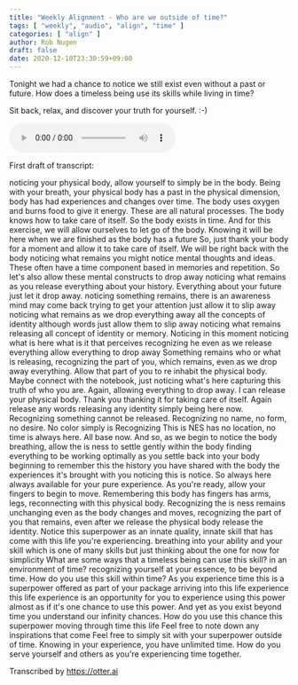 ```yaml
---
title: "Weekly Alignment - Who are we outside of time?"
tags: [ "weekly", "audio", "align", "time" ]
categories: [ "align" ]
author: Rob Nugen
draft: false
date: 2020-12-10T23:30:59+09:00
---
```


Tonight we had a chance to notice we still exist even without a past
or future.  How does a timeless being use its skills while living in
time?

Sit back, relax, and discover your truth for yourself.  :-)

<audio controls>
  <source src="//b.robnugen.com/rob/presentations/weekly-alignments/2020/2020_dec_10_who_are_we_outside_of_time.ogg" type="audio/ogg">
  <source src="//b.robnugen.com/rob/presentations/weekly-alignments/2020/2020_dec_10_who_are_we_outside_of_time.mp3" type="audio/mpeg">
  Your browser does not support this audio content.
</audio>

First draft of transcript:

noticing your physical body, allow yourself to simply be in the body. Being with your breath, your physical body has a past in the physical dimension, body has had experiences and changes over time. The body uses oxygen and burns food to give it energy. These are all natural processes. The body knows how to take care of itself. So the body exists in time. And for this exercise, we will allow ourselves to let go of the body. Knowing it will be here when we are finished as the body has a future So, just thank your body for a moment and allow it to take care of itself. We will be right back with the body noticing what remains you might notice mental thoughts and ideas. These often have a time component based in memories and repetition. So let's also allow these mental constructs to drop away noticing what remains as you release everything about your history. Everything about your future just let it drop away. noticing something remains, there is an awareness mind may come back trying to get your attention just allow it to slip away noticing what remains as we drop everything away all the concepts of identity although words just allow them to slip away noticing what remains releasing all concept of identity or memory. Noticing in this moment noticing what is here what is it that perceives recognizing he even as we release everything allow everything to drop away Something remains who or what is releasing, recognizing the part of you, which remains, even as we drop away everything. Allow that part of you to re inhabit the physical body. Maybe connect with the notebook, just noticing what's here capturing this truth of who you are. Again, allowing everything to drop away. I can release your physical body. Thank you thanking it for taking care of itself. Again release any words releasing any identity simply being here now. Recognizing something cannot be released. Recognizing no name, no form, no desire. No color simply is Recognizing This is NES has no location, no time is always here. All base now. And so, as we begin to notice the body breathing, allow the is ness to settle gently within the body finding everything to be working optimally as you settle back into your body beginning to remember this the history you have shared with the body the experiences it's brought with you noticing this is notice. So always here always available for your pure experience. As you're ready, allow your fingers to begin to move. Remembering this body has fingers has arms, legs, reconnecting with this physical body. Recognizing the is ness remains unchanging even as the body changes and moves, recognizing the part of you that remains, even after we release the physical body release the identity. Notice this superpower as an innate quality, innate skill that has come with this life you're experiencing. breathing into your ability and your skill which is one of many skills but just thinking about the one for now for simplicity What are some ways that a timeless being can use this skill? in an environment of time? recognizing yourself at your essence, to be beyond time. How do you use this skill within time? As you experience time this is a superpower offered as part of your package arriving into this life experience this life experience is an opportunity for you to experience using this power almost as if it's one chance to use this power. And yet as you exist beyond time you understand our infinity chances. How do you use this chance this superpower moving through time this life Feel free to note down any inspirations that come Feel free to simply sit with your superpower outside of time. Knowing in your experience, you have unlimited time. How do you serve yourself and others as you're experiencing time together.

Transcribed by https://otter.ai
